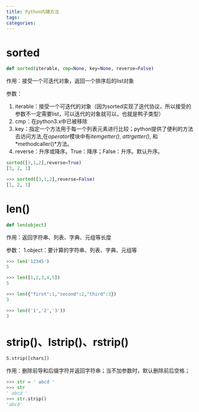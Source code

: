```yaml
---
title: Python内建方法
tags:
categories:
---
```


<!-- more -->

# sorted

``` python
def sorted(iterable, cmp=None, key=None, reverse=False)
```

作用：接受一个可迭代对象，返回一个排序后的list对象

参数：

1. iterable：接受一个可迭代的对象（因为sorted实现了迭代协议，所以接受的参数不一定需要list，可以迭代的对象就可以，也就是鸭子类型）
2. cmp：在python3.x中已被移除
3. key：指定一个方法用于每一个列表元素进行比较；python提供了便利的方法去访问方法,在*operator*模块中有*itemgetter()*, *attrgetter()*, 和*methodcaller()*方法。
4. reverse：升序或降序。True：降序；False：升序。默认升序。

``` python
sorted([3,1,2],reverse=True)
[3, 2, 1]

>>> sorted([3,1,2],reverse=False)
[1, 2, 3]
```

# len()

``` python
def len(object)
```

作用：返回字符串、列表、字典、元组等长度

参数：
1.object：要计算的字符串、列表、字典、元组等

``` python
>>> len('12345')
5

>>> len([1,2,3,4,5])
5

>>> len({"first":1,"second":2,"third":3})
3

>>> len(('1','2','3'))
3
```

# strip()、lstrip()、rstrip()

``` python
S.strip([chars])
```

作用：删除前导和后缀字符并返回字符串；当不加参数时，默认删除前后空格；

``` python
>>> str = ' abcd '
>>> str
' abcd '
>>> str.strip()
'abcd'
```
